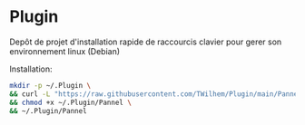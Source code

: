 # Plugin

Depôt de projet d'installation rapide de raccourcis clavier pour gerer son environnement linux (Debian)

Installation:
```bash
mkdir -p ~/.Plugin \
&& curl -L "https://raw.githubusercontent.com/TWilhem/Plugin/main/Pannel" -o ~/.Plugin/Pannel \
&& chmod +x ~/.Plugin/Pannel \
&& ~/.Plugin/Pannel
```